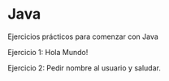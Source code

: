 # Java


Ejercicios prácticos para comenzar con Java



Ejercicio 1: Hola Mundo!

Ejercicio 2: Pedir nombre al usuario y saludar.
